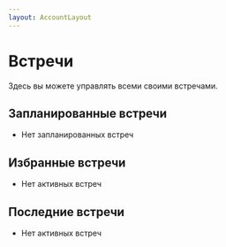 ```yaml
---
layout: AccountLayout
---
```


# Встречи

Здесь вы можете управлять всеми своими встречами.

## Запланированные встречи

- Нет запланированных встреч

## Избранные встречи

- Нет активных встреч

## Последние встречи

- Нет активных встреч
